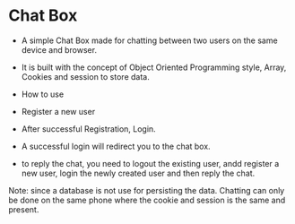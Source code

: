 # Chat Box

- A simple Chat Box made for chatting between two users on the same device and browser.

- It is built with the concept of Object Oriented Programming style, Array, Cookies and session to store data.

- How to use
- Register a new user
- After successful Registration, Login.
- A successful login will redirect you to the chat box.
- to reply the chat, you need to logout the existing user, andd register a new user, login the newly created user and then reply the chat.

Note: since a database is not use for persisting the data. Chatting can only be done on the same phone where the cookie and session is the same and present.